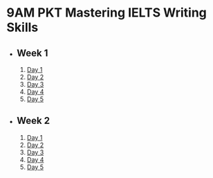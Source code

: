 # 9AM PKT Mastering IELTS Writing Skills

- ## Week 1

   1. [Day 1](https://www.facebook.com/iCodeguru/videos/416964307347740)
   2. [Day 2](https://www.facebook.com/iCodeguru/videos/445945235074014)
   3. [Day 3](https://www.facebook.com/iCodeguru/videos/1692322671598399)
   4. [Day 4](https://www.facebook.com/iCodeguru/videos/1868640686948701)
   5. [Day 5](https://www.facebook.com/iCodeguru/videos/1044661597291683)

- ## Week 2

   1. [Day 1](https://www.facebook.com/iCodeguru/videos/504745738616675)
   2. [Day 2](https://www.facebook.com/iCodeguru/videos/26471242339156383)
   3. [Day 3](https://www.facebook.com/iCodeguru/videos/7624723797635900)
   4. [Day 4](https://www.facebook.com/iCodeguru/videos/520880843700766)
   5. [Day 5](https://www.facebook.com/watch/?v=2268946990117613)

<!-- - ## Week 3

   1. [Day 1](https://www.facebook.com/iCodeguru/videos/1896001497577882)
   2. [Day 2](https://www.facebook.com/iCodeguru/videos/857238745856446)
   3. [Day 3]()
   4. [Day 4]()
   5. [Day 5]() -->

<!-- - ## Week 

   1. [Day 1]()
   2. [Day 2]()
   3. [Day 3]()
   4. [Day 4]()
   5. [Day 5]() -->